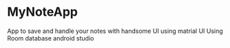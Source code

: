 # MyNoteApp
App to save and handle your notes with handsome UI 
using matrial UI
Using Room database 
android studio
